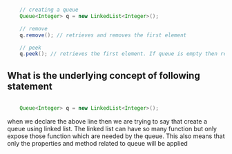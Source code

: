 ```java

    // creating a queue
    Queue<Integer> q = new LinkedList<Integer>();

    // remove 
    q.remove(); // retrieves and removes the first element

    // peek
    q.peek(); // retrieves the first element. If queue is empty then returns null

```


## What is the underlying concept of following statement

```java

    Queue<Integer> q = new LinkedList<Integer>();

```

when we declare the above line then we are trying to say that create a queue using linked list. The linked list can have so many function but only expose those function which are needed by the queue. This also means that only the properties and method related to queue will be applied